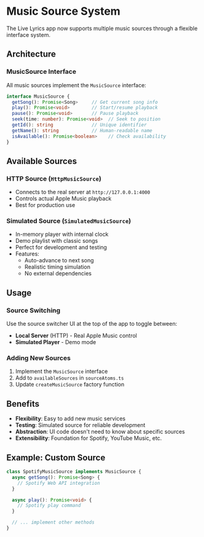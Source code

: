 # Music Source System

The Live Lyrics app now supports multiple music sources through a flexible interface system.

## Architecture

### MusicSource Interface

All music sources implement the `MusicSource` interface:

```typescript
interface MusicSource {
  getSong(): Promise<Song>     // Get current song info
  play(): Promise<void>        // Start/resume playback
  pause(): Promise<void>       // Pause playback
  seek(time: number): Promise<void>  // Seek to position
  getId(): string              // Unique identifier
  getName(): string            // Human-readable name
  isAvailable(): Promise<boolean>    // Check availability
}
```

## Available Sources

### HTTP Source (`HttpMusicSource`)
- Connects to the real server at `http://127.0.0.1:4000`
- Controls actual Apple Music playback
- Best for production use

### Simulated Source (`SimulatedMusicSource`)
- In-memory player with internal clock
- Demo playlist with classic songs
- Perfect for development and testing
- Features:
  - Auto-advance to next song
  - Realistic timing simulation
  - No external dependencies

## Usage

### Source Switching
Use the source switcher UI at the top of the app to toggle between:
- **Local Server** (HTTP) - Real Apple Music control
- **Simulated Player** - Demo mode

### Adding New Sources
1. Implement the `MusicSource` interface
2. Add to `availableSources` in `sourceAtoms.ts`
3. Update `createMusicSource` factory function

## Benefits

- **Flexibility**: Easy to add new music services
- **Testing**: Simulated source for reliable development
- **Abstraction**: UI code doesn't need to know about specific sources
- **Extensibility**: Foundation for Spotify, YouTube Music, etc.

## Example: Custom Source

```typescript
class SpotifyMusicSource implements MusicSource {
  async getSong(): Promise<Song> {
    // Spotify Web API integration
  }

  async play(): Promise<void> {
    // Spotify play command
  }

  // ... implement other methods
}
```